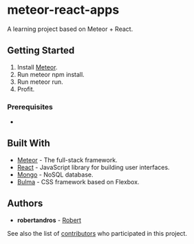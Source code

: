 # meteor-react-apps

A learning project based on Meteor + React.

## Getting Started

1. Install [Meteor](https://www.meteor.com/install).
2. Run meteor npm install.
3. Run meteor run.
4. Profit.

### Prerequisites

-

## Built With

* [Meteor](https://www.meteor.com) - The full-stack framework.
* [React](https://reactjs.org/) - JavaScript library for building user interfaces.
* [Mongo](https://www.mongodb.com/) - NoSQL database.
* [Bulma](https://bulma.io/) - CSS framework based on Flexbox.

## Authors

* **robertandros** - [Robert](https://github.com/robertandros)

See also the list of [contributors](https://github.com/robertandros/meteor-react-apps/graphs/contributors) who participated in this project.
 
